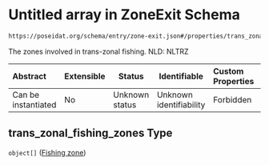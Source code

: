 # Untitled array in ZoneExit Schema

```txt
https://poseidat.org/schema/entry/zone-exit.json#/properties/trans_zonal_fishing_zones
```

The zones involved in trans-zonal fishing. NLD: NLTRZ


| Abstract            | Extensible | Status         | Identifiable            | Custom Properties | Additional Properties | Access Restrictions | Defined In                                                              |
| :------------------ | ---------- | -------------- | ----------------------- | :---------------- | --------------------- | ------------------- | ----------------------------------------------------------------------- |
| Can be instantiated | No         | Unknown status | Unknown identifiability | Forbidden         | Allowed               | none                | [zone-exit.json\*](schemas/entry/zone-exit.json "open original schema") |

## trans_zonal_fishing_zones Type

`object[]` ([Fishing zone](fishing-tow-properties-fishing-zone.md))
